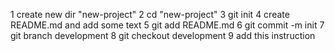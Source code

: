 1 create new dir "new-project"
2 cd "new-project"
3 git init
4 create README.md and add some text
5 git add README.md
6 git commit -m init
7 git branch development
8 git checkout development
9 add this instruction
